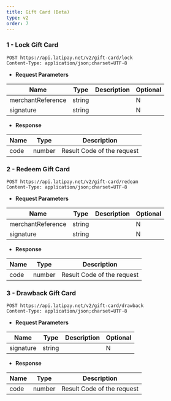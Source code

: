 ```yaml
---
title: Gift Card (Beta)
type: v2
order: 7
---
```


### 1 - Lock Gift Card
```
POST https://api.latipay.net/v2/gift-card/lock
Content-Type: application/json;charset=UTF-8
```
- <strong>Request Parameters</strong>

| Name               | Type   | Description                                                                       | Optional |
| ------------------ | ------ | --------------------------------------------------------------------------------- | -------- |
| merchantReference | string ||N|
| signature | string ||N|
- <strong>Response</strong>

| Name | Type | Description |
| -- | -- | -- |
|code|number|Result Code of the request|

### 2 - Redeem Gift Card
```
POST https://api.latipay.net/v2/gift-card/redeam
Content-Type: application/json;charset=UTF-8
```
- <strong>Request Parameters</strong>

| Name               | Type   | Description                                                                       | Optional |
| ------------------ | ------ | --------------------------------------------------------------------------------- | -------- |
| merchantReference | string ||N|
| signature | string ||N|

- <strong>Response</strong>

| Name | Type | Description |
| -- | -- | -- |
|code|number|Result Code of the request|

### 3 - Drawback Gift Card
```
POST https://api.latipay.net/v2/gift-card/drawback
Content-Type: application/json;charset=UTF-8
```
- <strong>Request Parameters</strong>

| Name               | Type   | Description                                                                       | Optional |
| ------------------ | ------ | --------------------------------------------------------------------------------- | -------- |
| signature | string ||N|

- <strong>Response</strong>

| Name | Type | Description |
| -- | -- | -- |
|code|number|Result Code of the request|